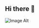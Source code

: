 ## Hi there 👋

![Image Alt](https://github.com/DevElvin02/DevElvin02/blob/5b416606d58360c5c1830abfc6af17ba5220c2e0/DevElvin02.png)
<!--
**DevElvin02/DevElvin02** is a ✨ _special_ ✨ repository because its `README.md` (this file) appears on your GitHub profile.

Here are some ideas to get you started:

- 🔭 I’m currently working on ...
- 🌱 I’m currently learning ...
- 👯 I’m looking to collaborate on ...
- 🤔 I’m looking for help with ...
- 💬 Ask me about ...
- 📫 How to reach me: ...
- 😄 Pronouns: ...
- ⚡ Fun fact: ...
-->
